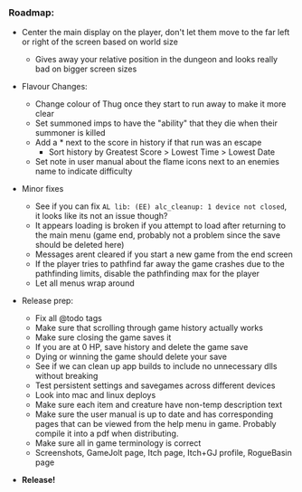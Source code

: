 ### **Roadmap:**
 * Center the main display on the player, don't let them move to the far left or right of the screen based on world size
   * Gives away your relative position in the dungeon and looks really bad on bigger screen sizes

 * Flavour Changes:
   * Change colour of Thug once they start to run away to make it more clear
   * Set summoned imps to have the "ability" that they die when their summoner is killed
   * Add a * next to the score in history if that run was an escape
      * Sort history by Greatest Score > Lowest Time > Lowest Date
   * Set note in user manual about the flame icons next to an enemies name to indicate difficulty

 * Minor fixes
   * See if you can fix `AL lib: (EE) alc_cleanup: 1 device not closed`, it looks like its not an issue though?
   * It appears loading is broken if you attempt to load after returning to the main menu (game end, probably not a problem since the save should be deleted here)
   * Messages arent cleared if you start a new game from the end screen
   * If the player tries to pathfind far away the game crashes due to the pathfinding limits, disable the pathfinding max for the player
   * Let all menus wrap around

 * Release prep:
   * Fix all @todo tags
   * Make sure that scrolling through game history actually works
   * Make sure closing the game saves it
    * If you are at 0 HP, save history and delete the game save
   * Dying or winning the game should delete your save
   * See if we can clean up app builds to include no unnecessary dlls without breaking
   * Test persistent settings and savegames across different devices
   * Look into mac and linux deploys
   * Make sure each item and creature have non-temp description text
   * Make sure the user manual is up to date and has corresponding pages that can be viewed from the help menu in game. Probably compile it into a pdf when distributing.
   * Make sure all in game terminology is correct
   * Screenshots, GameJolt page, Itch page, Itch+GJ profile, RogueBasin page

 * **Release!**
